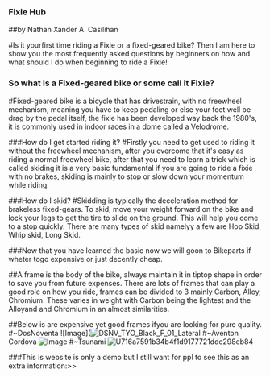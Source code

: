 ### Fixie Hub
##by Nathan Xander A. Casilihan

#Is it yourfirst time riding a Fixie or a fixed-geared bike? Then I am here to show you the most frequently asked questions by beginners on how and what should I do when beginning to ride a Fixie!

### So what is a Fixed-geared bike or some call it Fixie?
#Fixed-geared bike is a bicycle that has drivestrain, with no freewheel mechanism, meaning you have to keep pedaling or else your feet well be drag by the pedal itself, the fixie has been developed way back the 1980's, it is commonly used in indoor races in a dome called a Velodrome.

###How do I get started riding it? 
#Firstly you need to get used to riding it without the freewheel mechanism, after you overcome that it's easy as riding a normal freewheel bike, after that you need to learn a trick which is called skiding it is a very basic fundamental if you are going to ride a fixie with no brakes, skiding is mainly to stop or slow down your momentum while riding.

###How do I skid?
#Skidding is typically the deceleration method for brakeless fixed-gears. To skid, move your weight forward on the bike and lock your legs to get the tire to slide on the ground. This will help you come to a stop quickly. There are many types of skid namelyy a few are Hop Skid, Whip skid, Long Skid.

###Now that you have learned the basic now we will goon to Bikeparts if wheter togo expensive or just decently cheap.

##A frame is the body of the bike, always maintain it in tiptop shape in order to save you from future expenses. There are lots of frames that can play a good role on how you ride, frames can be divided to 3 mainly Carbon, Alloy, Chromium. These varies in weight with Carbon being the lightest and the Alloyand and Chromium in an almost similarities.

##Below is are expensive yet good frames ifyou are looking for pure quality.
#~DosNoventa
![Image](![DSNV_TYO_Black_F_01_Lateral](https://user-images.githubusercontent.com/100342183/156529080-a117482a-8b13-4761-a5e6-1ce77b44b463.jpg)
#~Aventon Cordova
![Image](https://user-images.githubusercontent.com/100342183/156529372-127c05e3-045a-4500-8c67-bd404b17c2c7.png)
#~Tsunami
![U716a7591b34b4f1d9177721ddc298eb84](https://user-images.githubusercontent.com/100342183/156529642-bf7c0c72-b7f8-41a6-965b-24397a23e716.jpg)



###This is website is only a demo but I still want for ppl to see this as an extra information:>>


